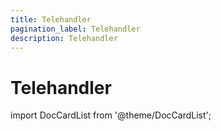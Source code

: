 ```yaml
---
title: Telehandler
pagination_label: Telehandler
description: Telehandler
---
```


# Telehandler

import DocCardList from '@theme/DocCardList';

<DocCardList />
